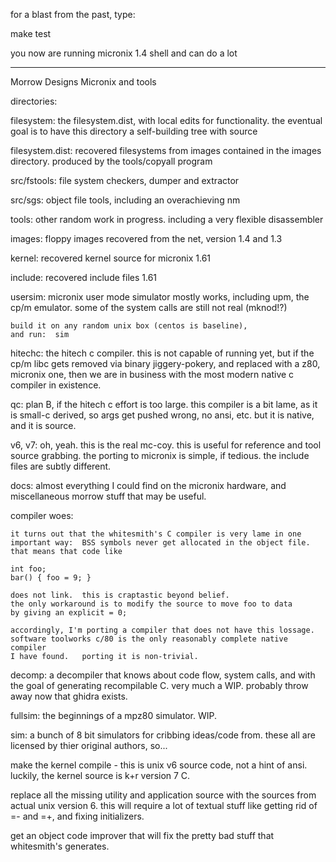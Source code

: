 for a blast from the past, type:

 make test

 you now are running micronix 1.4 shell and can do a lot

---------------------

Morrow Designs Micronix and tools

directories:

filesystem:
	the filesystem.dist, with local edits for functionality.
	the eventual goal is to have this directory a self-building tree
	with source

filesystem.dist:
	recovered filesystems from images contained in the images directory.
	produced by the tools/copyall program

src/fstools:
	file system checkers, dumper and extractor

src/sgs:
	object file tools, including an overachieving nm
	
tools:
	other random work in progress. including a very flexible disassembler

images:
	floppy images recovered from the net, version 1.4 and 1.3

kernel:
	recovered kernel source for micronix 1.61

include:
	recovered include files 1.61

usersim:
	micronix user mode simulator mostly works, including upm, the cp/m
	emulator.  some of the system calls are still not real (mknod!?)

	build it on any random unix box (centos is baseline),
	and run:  sim
	
hitechc:
	the hitech c compiler.  this is not capable of running yet, but if the
	cp/m libc gets removed via binary jiggery-pokery, and replaced with
	a z80, micronix one, then we are in business with the most modern native
	c compiler in existence.

qc:
	plan B, if the hitech c effort is too large.  this compiler is a bit lame,
	as it is small-c derived, so args get pushed wrong, no ansi, etc. 
	but it is native, and it is source.

v6, v7:
	oh, yeah.  this is the real mc-coy.  this is useful for reference and
	tool source grabbing.  the porting to micronix is simple, if tedious.
	the include files are subtly different.

docs:
	almost everything I could find on the micronix hardware, and miscellaneous
	morrow stuff that may be useful.

compiler woes:

	it turns out that the whitesmith's C compiler is very lame in one
	important way:  BSS symbols never get allocated in the object file.
	that means that code like

	int foo;
	bar() { foo = 9; }

	does not link.  this is craptastic beyond belief.
	the only workaround is to modify the source to move foo to data
	by giving an explicit = 0;

	accordingly, I'm porting a compiler that does not have this lossage.
	software toolworks c/80 is the only reasonably complete native compiler
	I have found.   porting it is non-trivial.

decomp:
	a decompiler that knows about code flow, system calls, and
        with the goal of generating recompilable C.  very much a WIP.
	probably throw away now that ghidra exists.

fullsim:
	the beginnings of a mpz80 simulator.  WIP.

sim:
	a bunch of 8 bit simulators for cribbing ideas/code from.
	these all are licensed by thier original authors, so...

make the kernel compile - this is unix v6 source code, not a hint
of ansi.  luckily, the kernel source is k+r version 7 C.

replace all the missing utility and application source with the
sources from actual unix version 6.  this will require a lot of
textual stuff like getting rid of =- and =+, and fixing initializers.

get an object code improver that will fix the pretty bad stuff that
whitesmith's generates. 

